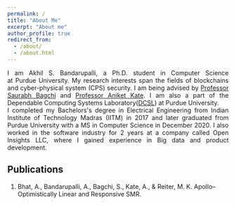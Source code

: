 ```yaml
---
permalink: /
title: "About Me"
excerpt: "About me"
author_profile: true
redirect_from: 
  - /about/
  - /about.html
---
```


<div style="text-align: justify">I am Akhil S. Bandarupalli, a Ph.D. student in Computer Science at Purdue University. My research interests span the fields of blockchains and cyber-physical system (CPS) security. I am being advised by <a href="https://engineering.purdue.edu/~sbagchi/">Professor Saurabh Bagchi</a> and <a href="https://www.cs.purdue.edu/homes/akate/">Professor Aniket Kate</a>. I am also a part of the Dependable Computing Systems Laboratory(<a href="https://engineering.purdue.edu/dcsl/">DCSL</a>) at Purdue University.</div>
<div>

</div>

<div style="text-align: justify">I completed my Bachelors's degree in Electrical Engineering from Indian Institute of Technology Madras (IITM) in 2017 and later graduated from Purdue University with a MS in Computer Science in December 2020. I also worked in the software industry for 2 years at a company called Open Insights LLC, where I gained experience in Big data and product development. </div>

## Publications
<ol>
<li>Bhat, A., Bandarupalli, A., Bagchi, S., Kate, A., & Reiter, M. K. Apollo–Optimistically Linear and Responsive SMR.</li>
</ol>
